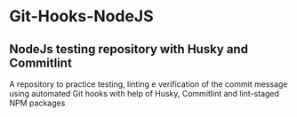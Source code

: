# Git-Hooks-NodeJS
## NodeJs testing repository with Husky and Commitlint

A repository to practice testing, linting e verification of the commit message using automated Git hooks with help of Husky, Commitlint and lint-staged NPM packages 